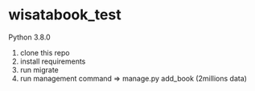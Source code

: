 # wisatabook_test

Python 3.8.0

1. clone this repo
2. install requirements
3. run migrate
4. run management command => manage.py add_book (2millions data)
